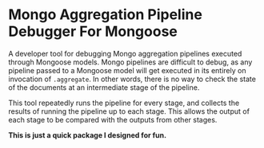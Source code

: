 # Mongo Aggregation Pipeline Debugger For Mongoose

A developer tool for debugging Mongo aggregation pipelines executed through Mongoose models.
Mongo pipelines are difficult to debug, as any pipeline passed to a Mongoose model will get executed in its entirely on invocation of `.aggregate`.
In other words, there is no way to check the state of the documents at an intermediate stage of the pipeline.

This tool repeatedly runs the pipeline for every stage, and collects the results of running the pipeline up to each stage.
This allows the output of each stage to be compared with the outputs from other stages.

**This is just a quick package I designed for fun.**

